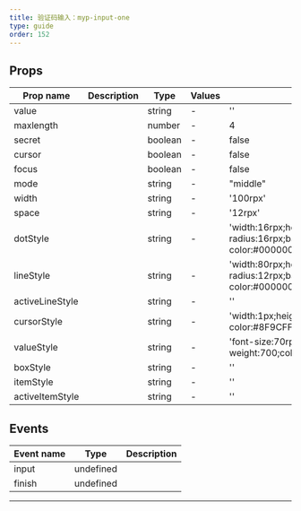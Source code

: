 ```yaml
---
title: 验证码输入：myp-input-one
type: guide
order: 152
---
```


## Props

| Prop name       | Description | Type    | Values | Default                                                                  |
| --------------- | ----------- | ------- | ------ | ------------------------------------------------------------------------ |
| value           |             | string  | -      | ''                                                                       |
| maxlength       |             | number  | -      | 4                                                                        |
| secret          |             | boolean | -      | false                                                                    |
| cursor          |             | boolean | -      | false                                                                    |
| focus           |             | boolean | -      | false                                                                    |
| mode            |             | string  | -      | "middle"                                                                 |
| width           |             | string  | -      | '100rpx'                                                                 |
| space           |             | string  | -      | '12rpx'                                                                  |
| dotStyle        |             | string  | -      | 'width:16rpx;height:16rpx;border-radius:16rpx;background-color:#000000;' |
| lineStyle       |             | string  | -      | 'width:80rpx;height:8rpx;border-radius:12rpx;background-color:#000000;'  |
| activeLineStyle |             | string  | -      | ''                                                                       |
| cursorStyle     |             | string  | -      | 'width:1px;height:42rpx;background-color:#8F9CFF;'                       |
| valueStyle      |             | string  | -      | 'font-size:70rpx;font-weight:700;color:#000000;'                         |
| boxStyle        |             | string  | -      | ''                                                                       |
| itemStyle       |             | string  | -      | ''                                                                       |
| activeItemStyle |             | string  | -      | ''                                                                       |

## Events

| Event name | Type      | Description |
| ---------- | --------- | ----------- |
| input      | undefined |
| finish     | undefined |

---

